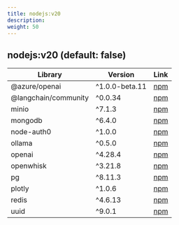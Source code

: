 ```yaml
---
title: nodejs:v20
description: 
weight: 50
---
```

## nodejs:v20 (default: false)

| Library | Version | Link |
|------------|---------|------|
| @azure/openai | ^1.0.0-beta.11 | [npm](https://npmjs.com/package/v/1.0.0-beta.11)  |
| @langchain/community | ^0.0.34 | [npm](https://npmjs.com/package/v/0.0.34)  |
| minio | ^7.1.3 | [npm](https://npmjs.com/package/v/7.1.3)  |
| mongodb | ^6.4.0 | [npm](https://npmjs.com/package/v/6.4.0)  |
| node-auth0 | ^1.0.0 | [npm](https://npmjs.com/package/v/1.0.0)  |
| ollama | ^0.5.0 | [npm](https://npmjs.com/package/v/0.5.0)  |
| openai | ^4.28.4 | [npm](https://npmjs.com/package/v/4.28.4)  |
| openwhisk | ^3.21.8 | [npm](https://npmjs.com/package/v/3.21.8)  |
| pg | ^8.11.3 | [npm](https://npmjs.com/package/v/8.11.3)  |
| plotly | ^1.0.6 | [npm](https://npmjs.com/package/v/1.0.6)  |
| redis | ^4.6.13 | [npm](https://npmjs.com/package/v/4.6.13)  |
| uuid | ^9.0.1 | [npm](https://npmjs.com/package/v/9.0.1)  |
